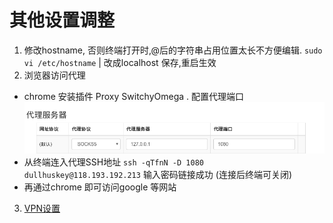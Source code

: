 # 其他设置调整

1. 修改hostname, 否则终端打开时,@后的字符串占用位置太长不方便编辑.
    ```sudo vi /etc/hostname``` | 改成localhost 保存,重启生效
2.   浏览器访问代理 
   * chrome 安装插件 Proxy SwitchyOmega . 配置代理端口 
     ![](images/ssh_daili1.png)
   * 从终端连入代理SSH地址 ``` ssh -qTfnN -D 1080 dullhuskey@118.193.192.213 ``` 输入密码链接成功 (连接后终端可关闭)
   * 再通过chrome 即可访问google 等网站
3.  [VPN设置](vpn_setup.md)
   


